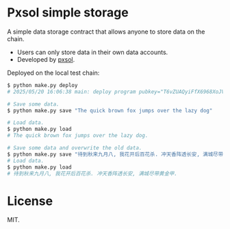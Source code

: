 # Pxsol simple storage

A simple data storage contract that allows anyone to store data on the chain.

- Users can only store data in their own data accounts.
- Developed by [pxsol](https://github.com/mohanson/pxsol).

Deployed on the local test chain:

```sh
$ python make.py deploy
# 2025/05/20 16:06:38 main: deploy program pubkey="T6vZUAQyiFfX6968XoJVmXxpbZwtnKfQbNNBYrcxkcp"
```

```sh
# Save some data.
$ python make.py save "The quick brown fox jumps over the lazy dog"

# Load data.
$ python make.py load
# The quick brown fox jumps over the lazy dog.

# Save some data and overwrite the old data.
$ python make.py save "待到秋来九月八, 我花开后百花杀. 冲天香阵透长安, 满城尽带黄金甲."
# Load data.
$ python make.py load
# 待到秋来九月八, 我花开后百花杀. 冲天香阵透长安, 满城尽带黄金甲.
```

# License

MIT.
